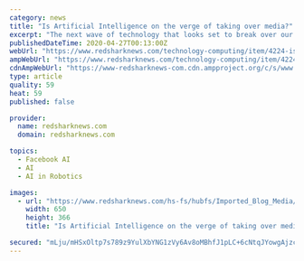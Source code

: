 ```yaml
---
category: news
title: "Is Artificial Intelligence on the verge of taking over media?"
excerpt: "The next wave of technology that looks set to break over our collective heads with the promise of changing all before it is Artificial Intelligence. Here is a snapshot of the story so far. Everything most of us have learned about Artificial Intelligence (AI) has come from Hollywood."
publishedDateTime: 2020-04-27T00:13:00Z
webUrl: "https://www.redsharknews.com/technology-computing/item/4224-is-artificial-intelligence-on-the-verge-of-taking-over-media"
ampWebUrl: "https://www.redsharknews.com/technology-computing/item/4224-is-artificial-intelligence-on-the-verge-of-taking-over-media?hs_amp=true"
cdnAmpWebUrl: "https://www-redsharknews-com.cdn.ampproject.org/c/s/www.redsharknews.com/technology-computing/item/4224-is-artificial-intelligence-on-the-verge-of-taking-over-media?hs_amp=true"
type: article
quality: 59
heat: 59
published: false

provider:
  name: redsharknews.com
  domain: redsharknews.com

topics:
  - Facebook AI
  - AI
  - AI in Robotics

images:
  - url: "https://www.redsharknews.com/hs-fs/hubfs/Imported_Blog_Media/3cebee5fba2c4faded01d968852d12e5-1.jpg?width=650&height=366&name=3cebee5fba2c4faded01d968852d12e5-1.jpg"
    width: 650
    height: 366
    title: "Is Artificial Intelligence on the verge of taking over media?"

secured: "mLju/mHSxOltp7s789z9YulXbYNG1zVy6Av8oMBhfJ1pLC+6cNtqJYowgAjzcEVnv6KATq0BHT16dRUpEAeJOIXu0FJaWfyUE/gx+Vkel3XzLoF1r15HHIo2W4iTfJNpBjRomv+pgiGKbABdeKlOX5zEbigzJGYjjAZkZ2yREpmtCYL8sZb2By06laagXKtv72hXaIQhiXUOVH2FCROALb75uDsOhdNtIjYpThxBg8mETPTBui0zScGFgWu0daacnigZ8mtVEa8ZeSBrj3Mtymmz+QGtJoAQjs8YjiDNYzDj89cZ/OClaj8nTBeZBUY8Rq8C50684yR0oGqYCVQE/WDz6nExZRGSWkswstYvFvCwnBDlyRmiAyTzcxgymCt7csfPi10iuy904W4jAdEOSIItXejX4HxruYOLHVZXdfUFy6jZyySOiIJrpYYR/OvH7eWRPEYWLhbM5PYL7LAVN1bl1SHh0NyQ/FC25UjbBcY=;H05DfSkDNWCTTdkbKcz9Pw=="
---
```


